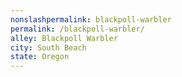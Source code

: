 ```yaml
---
﻿nonslashpermalink: blackpoll-warbler
permalink: /blackpoll-warbler/
alley: Blackpoll Warbler
city: South Beach
state: Oregon
---
```

